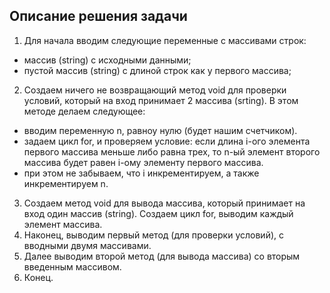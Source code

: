 ## Описание решения задачи
1. Для начала вводим следующие переменные с массивами строк:
* массив (string) с исходными данными;
* пустой массив (string) с длиной строк как у первого массива;
2. Создаем ничего не возвращающий метод void для проверки условий, который на вход принимает 2 массива (srting). В этом методе делаем следующее:
* вводим переменную n, равноу нулю (будет нашим счетчиком).
* задаем цикл for, и проверяем условие: если длина i-ого элемента первого массива меньше либо равна трех, то n-ый элемент второго массива будет равен i-ому элементу первого массива. 
* при этом не забываем, что i инкрементируем, а также инкрементируем n.
3. Создаем метод void для вывода массива, который принимает на вход один массив (string). Создаем цикл for, выводим каждый элемент массива. 
4. Наконец, выводим первый метод (для проверки условий), с вводными двумя массивами. 
5. Далее выводим второй метод (для вывода массива) со вторым введенным массивом.
6. Конец.
